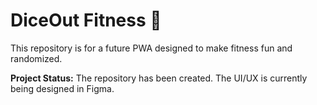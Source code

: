 # DiceOut Fitness 🎲

This repository is for a future PWA designed to make fitness fun and randomized.

**Project Status:** The repository has been created. The UI/UX is currently being designed in Figma.
